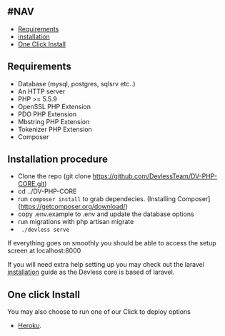 ## #NAV

- [Requirements](#requirements)
- [installation](#installation-procedure)
- [One Click Install](#one-click-install)

<a name="requirements"></a>
## Requirements
* Database (mysql, postgres, sqlsrv etc..)
* An HTTP server
* PHP >= 5.5.9
* OpenSSL PHP Extension
* PDO PHP Extension
* Mbstring PHP Extension
* Tokenizer PHP Extension
* Composer

<a name="installation-procedure"></a>
## Installation procedure
* Clone the repo (git clone https://github.com/DevlessTeam/DV-PHP-CORE.git)
* cd ../DV-PHP-CORE
* run ``composer install`` to grab dependecies. (Installing Composer](https://getcomposer.org/download/)
* copy .env.example to .env and update the database options
* run migrations with php artisan migrate
* `` ./devless serve``

If everything goes on smoothly you should be able to access the setup screen at localhost:8000

If you will need extra help setting up you may check out the laravel [installation](https://laravel.com/docs/5.1) guide as the Devless core is based of laravel.

<a name="one-click-install"></a>
## One click Install
You  may also choose to run one of our Click to deploy options 

* [Heroku](https://heroku.com/deploy?template=https://github.com/DevlessTeam/DV-PHP-CORE/tree/heroku). 
